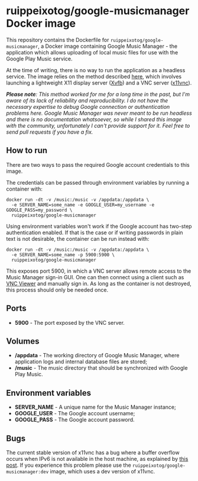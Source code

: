 # ruippeixotog/google-musicmanager Docker image

This repository contains the Dockerfile for `ruippeixotog/google-musicmanager`, a Docker image containing Google Music Manager - the application which allows uploading of local music files for use with the Google Play Music service.

At the time of writing, there is no way to run the application as a headless service. The image relies on the method described [here](http://superuser.com/questions/429153/using-google-music-manager-in-linux-from-the-command-line), which involves launching a lightweight X11 display server ([Xvfb](http://en.wikipedia.org/wiki/Xvfb)) and a VNC server ([x11vnc](http://www.karlrunge.com/x11vnc/)).

***Please note**: This method worked for me for a long time in the past, but I'm aware of its lack of reliability and reproducibility. I do not have the necessary expertise to debug Google connection or authentication problems here. Google Music Manager was never meant to be run headless and there is no documentation whatsoever, so while I shared this image with the community, unfortunately I can't provide support for it. Feel free to send pull requests if you have a fix.*

## How to run

There are two ways to pass the required Google account credentials to this image.

The credentials can be passed through environment variables by running a container with:

```
docker run -dt -v /music:/music -v /appdata:/appdata \
  -e SERVER_NAME=some_name -e GOOGLE_USER=my_username -e GOOGLE_PASS=my_password \
  ruippeixotog/google-musicmanager
```

Using environment variables won't work if the Google account has two-step authentication enabled. If that is the case or if writing passwords in plain text is not desirable, the container can be run instead with:

```
docker run -dt -v /music:/music -v /appdata:/appdata \
  -e SERVER_NAME=some_name -p 5900:5900 \
  ruippeixotog/google-musicmanager
```

This exposes port 5900, in which a VNC server allows remote access to the Music Manager sign-in GUI. One can then connect using a client such as [VNC Viewer](https://www.realvnc.com/download/viewer/) and manually sign in. As long as the container is not destroyed, this process should only be needed once.

## Ports

* **5900** - The port exposed by the VNC server.

## Volumes

* **/appdata** - The working directory of Google Music Manager, where application logs and internal database files are stored;
* **/music** - The music directory that should be synchronized with Google Play Music.

## Environment variables

* **SERVER_NAME** - A unique name for the Music Manager instance;
* **GOOGLE_USER** - The Google account username;
* **GOOGLE_PASS** - The Google account password.

## Bugs

The current stable version of x11vnc has a bug where a buffer overflow occurs when IPv6 is not available in the host machine, as explained by [this post](http://mispdev.blogspot.pt/2014/04/x11vnc-avoiding-buffer-overflow-when.html). If you experience this problem please use the `ruippeixotog/google-musicmanager:dev` image, which uses a dev version of x11vnc.
